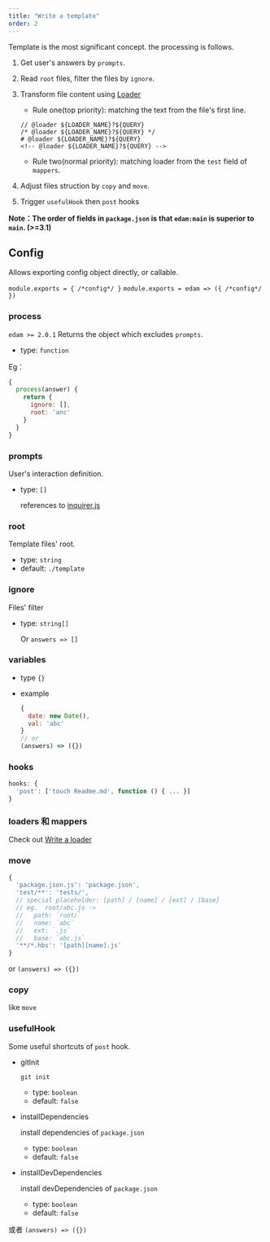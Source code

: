```yaml
---
title: "Write a template"
order: 2
---
```


Template is the most significant concept. the processing is follows.

1. Get user's answers by `prompts`.
2. Read `root` files, filter the files by `ignore`.
3. Transform file content using [Loader](./write-loader.md)

   * Rule one(top priority): matching the text from the file's first line.

   ```text
   // @loader ${LOADER_NAME}?${QUERY}
   /* @loader ${LOADER_NAME}?${QUERY} */
   # @loader ${LOADER_NAME}?${QUERY}
   <!-- @loader ${LOADER_NAME}?${QUERY} -->
   ```

   * Rule two(normal priority): matching loader from the `test` field of `mappers`.

4. Adjust files struction by `copy` and `move`.
5. Trigger `usefulHook` then `post` hooks

**Note：The order of fields in `package.json` is that `edam:main` is superior to `main`. (>=3.1)**

## Config

Allows exporting config object directly, or callable.

`module.exports = { /*config*/ }`
`module.exports = edam => ({ /*config*/ })`

### process

`edam >= 2.0.1`  Returns the object which excludes `prompts`.

* type: `function`

Eg：
```javascript
{
  process(answer) {
    return {
      ignore: [],
      root: 'anc'
    }
  }
}
```

### prompts

User's interaction definition.

* type: `[]`

  references to [inquirer.js](https://github.com/SBoudrias/Inquirer.js/)

### root

Template files' root.

* type: `string`
* default: `./template`

### ignore

Files' filter

* type: `string[]`

  Or `answers => []`

### variables

* type `{}`
* example

  ```javascript
  {
    date: new Date(),
    val: 'abc'
  }
  // or
  (answers) => ({})
  ```

### hooks

```javascript
hooks: {
  'post': ['touch Readme.md', function () { ... }]
}
```

### loaders 和 mappers

Check out [Write a loader](./write-loader.md)

### move

```javascript
{
  'package.json.js': 'package.json',
  'test/**': 'tests/',
  // special placeholder: [path] / [name] / [ext] / [base]
  // eg.  root/abc.js -> 
  //   path: `root/`
  //   name: `abc`
  //   ext: `.js`
  //   base: `abc.js`
  '**/*.hbs': '[path][name].js'
}
```

or `(answers) => ({})`

### copy

like `move`

### usefulHook

Some useful shortcuts of `post` hook. 

* gitInit

  `git init`

  * type: `boolean`
  * default: `false`

* installDependencies

  install dependencies of `package.json`

  * type: `boolean`
  * default: `false`

* installDevDependencies

  install devDependencies of `package.json`

  * type: `boolean`
  * default: `false`

或者 `(answers) => ({})`
